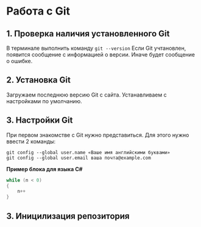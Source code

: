 # Работа с Git #

## 1. Проверка наличия установленного Git

В терминале  выполнить команду `git --version`
Если Git учтановлен, появится сообщение с информацией о версии.
Иначе будет сообщение о ошибке.

## 2. Установка Git 

Загружаем последнюю версию Git с сайта.
Устанавливаем с настройками по умолчанию. 

## 3. Настройки Git

При первом знакомстве с Git нужно представиться.
Для этого нужно ввести 2 команды:

```
git config --global user.name «Ваше имя английскими буквами»
git config --global user.email ваша почта@example.com
```
**Пример блока для языка C#**
``` C#
while (n < 0)
{
    n++
}
```

## 3. Иницилизация репозитория


